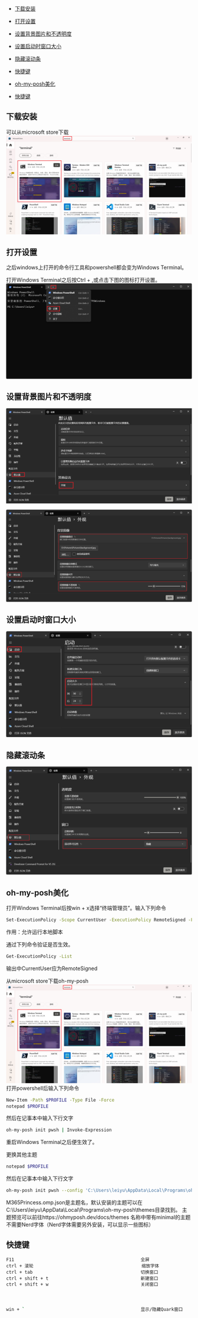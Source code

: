 - [下载安装](#下载安装)
- [打开设置](#打开设置)
- [设置背景图片和不透明度](#设置背景图片和不透明度)
- [设置启动时窗口大小](#设置启动时窗口大小)
- [隐藏滚动条](#隐藏滚动条)
- [快捷键](#快捷键)
- [oh-my-posh美化](#oh-my-posh美化)

- [快捷键](#快捷键)
## 下载安装
可以从microsoft store下载
![](/images/window_01.png)
## 打开设置
之后windows上打开的命令行工具和powershell都会变为Windows Terminal。

打开Windows Terminal之后按Ctrl + ,或点击下图的图标打开设置。
![](/images/window_02.png)
## 设置背景图片和不透明度
![](/images/window_03.png)

![](/images/window_09.png)

## 设置启动时窗口大小
![](/images/window_08.png)

## 隐藏滚动条
![](/images/window_10.png)
## oh-my-posh美化
打开Windows Terminal后按win + x选择“终端管理员”。输入下列命令
```sh
Set-ExecutionPolicy -Scope CurrentUser -ExecutionPolicy RemoteSigned -Force
```
作用​​：允许运行本地脚本

通过下列命令验证是否生效。
```sh
Get-ExecutionPolicy -List
```
输出中CurrentUser应为RemoteSigned

从microsoft store下载oh-my-posh
![](/images/window_01.png)
打开powershell后输入下列命令
```sh
New-Item -Path $PROFILE -Type File -Force
notepad $PROFILE
```

然后在记事本中输入下行文字
```sh
oh-my-posh init pwsh | Invoke-Expression
```
重启Windows Terminal之后便生效了。

更换其他主题
```sh
notepad $PROFILE
```
然后在记事本中输入下行文字
```sh
oh-my-posh init pwsh --config 'C:\Users\leiyu\AppData\Local\Programs\oh-my-posh\themes\M365Princess.omp.json' | Invoke-Expression
```
M365Princess.omp.json是主题名，默认安装的主题可以在C:\Users\leiyu\AppData\Local\Programs\oh-my-posh\themes目录找到。
主题预览可以前往https://ohmyposh.dev/docs/themes
名称中带有minimal的主题不需要Nerd字体（Nerd字体需要另外安装，可以显示一些图标）


## 快捷键
```sh
F11                                                全屏
ctrl + 滚轮                                         缩放字体
ctrl + tab                                         切换窗口
ctrl + shift + t                                   新建窗口
ctrl + shift + w                                   关闭窗口



win + `                                            显示/隐藏Quark窗口
```